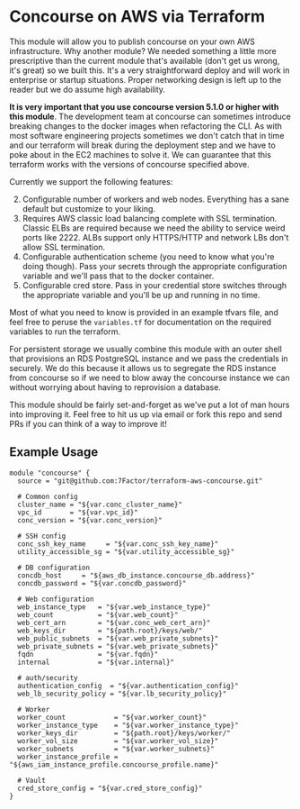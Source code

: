# Concourse on AWS via Terraform

This module will allow you to publish concourse on your own AWS infrastructure. Why another module? We needed something a little more prescriptive than the current module that's available (don't get us wrong, it's great) so we built this. It's a very straightforward deploy and will work in enterprise or startup situations. Proper networking design is left up to the reader but we do assume high availability.

**It is very important that you use concourse version 5.1.0 or higher with this module**. The development team at concourse can sometimes introduce breaking changes to the docker images when refactoring the CLI. As with most software engineering projects sometimes we don't catch that in time and our terraform will break during the deployment step and we have to poke about in the EC2 machines to solve it. We can guarantee that this terraform works with the versions of concourse specified above.

Currently we support the following features:

2. Configurable number of workers and web nodes. Everything has a sane default but customize to your liking.
3. Requires AWS classic load balancing complete with SSL termination. Classic ELBs are required because we need the ability to service weird ports like 2222. ALBs support only HTTPS/HTTP and network LBs don't allow SSL termination.
4. Configurable authentication scheme (you need to know what you're doing though). Pass your secrets through the appropriate configuration variable and we'll pass that to the docker container.
5. Configurable cred store. Pass in your credential store switches through the appropriate variable and you'll be up and running in no time.

Most of what you need to know is provided in an example tfvars file, and feel free to peruse the `variables.tf` for documentation on the required variables to run the terraform.

For persistent storage we usually combine this module with an outer shell that provisions an RDS PostgreSQL instance and we pass the credentials in securely. We do this because it allows us to segregate the RDS instance from concourse so if we need to blow away the concourse instance we can without worrying about having to reprovision a database.

This module should be fairly set-and-forget as we've put a lot of man hours into improving it. Feel free to hit us up via email or fork this repo and send PRs if you can think of a way to improve it!

## Example Usage

```hcl-terraform
module "concourse" {
  source = "git@github.com:7Factor/terraform-aws-concourse.git"

  # Common config
  cluster_name = "${var.conc_cluster_name}"
  vpc_id       = "${var.vpc_id}"
  conc_version = "${var.conc_version}"

  # SSH config
  conc_ssh_key_name     = "${var.conc_ssh_key_name}"
  utility_accessible_sg = "${var.utility_accessible_sg}"

  # DB configuration
  concdb_host     = "${aws_db_instance.concourse_db.address}"
  concdb_password = "${var.concdb_password}"

  # Web configuration
  web_instance_type   = "${var.web_instance_type}"
  web_count           = "${var.web_count}"
  web_cert_arn        = "${var.conc_web_cert_arn}"
  web_keys_dir        = "${path.root}/keys/web/"
  web_public_subnets  = "${var.web_private_subnets}"
  web_private_subnets = "${var.web_private_subnets}"
  fqdn                = "${var.fqdn}"
  internal            = "${var.internal}"

  # auth/security
  authentication_config  = "${var.authentication_config}"
  web_lb_security_policy = "${var.lb_security_policy}"

  # Worker
  worker_count            = "${var.worker_count}"
  worker_instance_type    = "${var.worker_instance_type}"
  worker_keys_dir         = "${path.root}/keys/worker/"
  worker_vol_size         = "${var.worker_vol_size}"
  worker_subnets          = "${var.worker_subnets}"
  worker_instance_profile = "${aws_iam_instance_profile.concourse_profile.name}"

  # Vault
  cred_store_config = "${var.cred_store_config}"
}
```